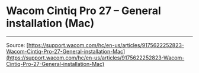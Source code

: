 # Wacom Cintiq Pro 27 – General installation (Mac)



---
Source: [https://support.wacom.com/hc/en-us/articles/9175622252823-Wacom-Cintiq-Pro-27-General-installation-Mac](https://support.wacom.com/hc/en-us/articles/9175622252823-Wacom-Cintiq-Pro-27-General-installation-Mac)
